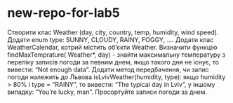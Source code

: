# new-repo-for-lab5
 
Створити клас Weather (day, city, country, temp, humidity, wind speed).  Додати enum type: SUNNY, CLOUDY, RAINY, FOGGY, …. Додати клас WeatherCalendar, котрий містить об’єкти Weather. Визначити функцію findMaxTemprature( Weather*, day) - знайти максимальну температуру з переліку записів погоди за певним днем, якщо такого дня не існує, то вивести: “Not enough data”. Додати метод передбачення, чи запис погоди належить до Львова isLvivWeather(humidity, type): якщо humidity > 80% і type = “RAINY”, то вивести: “The typical day in Lviv”, у іншому випадку: “You’re lucky, man”.   Просортуйте записи погоди за днем.